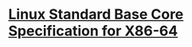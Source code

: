# [Linux Standard Base Core Specification for X86-64](https://refspecs.linuxfoundation.org/LSB_5.0.0/LSB-Core-AMD64/LSB-Core-AMD64/book1.html)